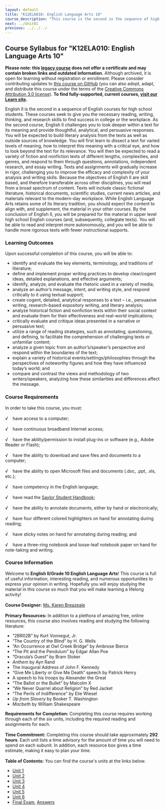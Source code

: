 ```yaml
---
layout: default
title: "K12ELA010: English Language Arts 10"
course_description: "This course is the second in the sequence of high school-level English courses and aims to further develop your skills in literary analysis."
next: ../Unit01
previous: ../../../
---
```

Course Syllabus for "K12ELA010: English Language Arts 10"
---------------------------------------------------------

**Please note: this [legacy course](https://sayloracademy.zendesk.com/hc/en-us/articles/206089967) does not offer a certificate and may contain 
broken links and outdated information.** Although archived, it is open 
for learning without registration or enrollment. Please consider contributing 
updates to [this course on GitHub](https://github.com/saylordotorg/course_k12ela010) 
(you can also adopt, adapt, and distribute this course under the terms of 
the [Creative Commons Attribution 3.0 license](http://creativecommons.org/licenses/by/3.0/)). **To find fully-supported, current courses, [visit our 
Learn site](https://learn.saylor.org).**

English II is the second in a sequence of English courses for high
school students. These courses seek to give you the necessary reading,
writing, thinking, and research skills to find success in college or the
workplace. As the second course, English II challenges you to look
deeper within a text for its meaning and provide thoughtful, analytical,
and persuasive responses. You will be expected to build literary
analysis from the texts as well as outside sources of knowledge. You
will first learn to dissect a text for varied levels of meaning, how to
interpret this meaning with a critical eye, and how to look beyond the
text for its relevance. You will then be expected to read a variety of
fiction and nonfiction texts of different lengths, complexities, and
genres, and respond to them through questions, annotations, independent
research, and essay writing. Texts and assignments will gradually
increase in rigor, challenging you to improve the efficacy and
complexity of your analysis and writing skills. Because the objectives
of English II are skill based, and therefore transferable across other
disciplines, you will read from a broad spectrum of content. Texts will
include classic fictional literature, historical documents, scientific
studies, current news articles, and materials relevant to the modern-day
workplace. While English Language Arts retains some of its literary
tradition, you should expect the content to align with, and supplement,
the material in your other courses. By the conclusion of English II, you
will be prepared for the material in upper level high school English
courses (and, subsequently, collegiate texts). You will be able to read
and interpret more autonomously, and you will be able to handle more
rigorous texts with fewer instructional supports.

### Learning Outcomes

Upon successful completion of this course, you will be able to:

-   identify and evaluate the key elements, terminology, and traditions
    of literature;
-   define and implement proper writing practices to develop
    clear/cogent ideas, detailed explanations, and effective arguments;
-   identify, analyze, and evaluate the rhetoric used in a variety of
    media;
-   analyze an author’s message, intent, and writing style, and respond
    critically to it using textual support;
-   create cogent, detailed, analytical responses to a text –
    i.e., persuasive writing, research-based expository writing, and
    literary analysis;
-   analyze historical fiction and nonfiction texts within their social
    context and evaluate them for their effectiveness and real-world
    implications;
-   critically evaluate and critique ideas presented in a narrative or
    persuasive text;
-   utilize a range of reading strategies, such as annotating,
    questioning, and defining, to facilitate the comprehension of
    challenging texts or unfamiliar content;
-   analyze a given topic from an author’s/speaker’s perspective and
    respond within the boundaries of the text;
-   explain a variety of historical events/settings/philosophies through
    the perspectives of noteworthy figures and how they have influenced
    today’s world; and
-   compare and contrast the views and methodology of two
    writers/speakers, analyzing how these similarities and differences
    affect the message.

### Course Requirements

In order to take this course, you must:  
    
 √    have access to a computer;  
    
 √    have continuous broadband Internet access;  
    
 √    have the ability/permission to install plug-ins or software (e.g.,
Adobe Reader or Flash);  
    
 √    have the ability to download and save files and documents to a
computer;  
    
 √    have the ability to open Microsoft files and documents (.doc,
.ppt, .xls, etc.);  
    
 √    have competency in the English language;  
    
 √    have read the [Saylor Student
Handbook](https://resources.saylor.org/wwwresources/archived/site/wp-content/uploads/2012/05/Saylor-StudentHandbook.pdf);  
    
 √    have the ability to annotate documents, either by hand or
electronically;  
    
 √    have four different colored highlighters on hand for annotating
during reading;  
    
 √    have sticky notes on hand for annotating during reading; and  
    
 √    have a three-ring notebook and loose-leaf notebook paper on hand
for note-taking and writing.

### Course Information

Welcome to **English II/Grade 10 English Language Arts**! This course is
full of useful information, interesting reading, and numerous
opportunities to express your opinion in writing. Hopefully you will
enjoy studying the material in this course so much that you will make
learning a lifelong activity!  
    
 **Course Designer:** [Ms. Karen
Breazeale](http://www.saylor.org/faculty-a-g/#MsKarenBreazeale)  
    
 **Primary Resources:** In addition to a plethora of amazing free,
online resources, this course also involves reading and studying the
following literature:  

-   “2BR02B” by Kurt Vonnegut, Jr.
-   “The Country of the Blind” by H. G. Wells
-   “An Occurrence at Owl Creek Bridge” by Ambrose Bierce
-   “The Pit and the Pendulum” by Edgar Allan Poe
-   “Dracula’s Guest” by Bram Stoker
-   *Anthem* by Ayn Rand
-   The Inaugural Address of John F. Kennedy
-   “Give Me Liberty or Give Me Death” speech by Patrick Henry
-   A speech to his troops by Alexander the Great
-   “The Ballot or the Bullet” by Malcolm X
-   “We Never Quarrel about Religion” by Red Jacket
-   “The Perils of Indifference” by Elie Wiesel
-   *Up from Slavery* by Booker T. Washington
-   *Macbeth* by William Shakespeare

**Requirements for Completion:** Completing this course requires working
through each of the six units, including the required reading and
assignments for each.  
    
 **Time Commitment:** Completing this course should take approximately
**292 hours**. Each unit lists a time advisory for the amount of time
you will need to spend on each subunit. In addition, each resource box
gives a time estimate, making it easy to plan your time.  
    
**Table of Contents:** You can find the course's units at the links below.

- [Unit 1](https://legacy.saylor.org/k12ela010/Unit01/)
- [Unit 2](https://legacy.saylor.org/k12ela010/Unit02/)
- [Unit 3](https://legacy.saylor.org/k12ela010/Unit03/)
- [Unit 4](https://legacy.saylor.org/k12ela010/Unit04/)
- [Unit 5](https://legacy.saylor.org/k12ela010/Unit05/)
- [Unit 6](https://legacy.saylor.org/k12ela010/Unit06/)
- [Final Exam](http://saylordotorg.github.io/LegacyExams/K12/K12ELA010/K12ELA010-FinalExam.html), [Answers](http://saylordotorg.github.io/LegacyExams/K12/K12ELA010/K12ELA010-FinalExam-Answers.html)
